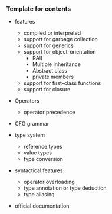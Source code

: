### Template for contents

- features
	- compiled or interpreted
	- support for garbage collection
	- support for generics
	- support for object-orientation
		- RAII
		- Multiple Inheritance
		- Abstract class
		- private members
	- support for first-class functions
	- support for closure

- Operators
	- operator precedence  
- CFG grammar

- type system
	- reference types
	- value types
	- type conversion

- syntactical features
	- operator overloading
	- type annotation or type deduction
	- type aliasing

- official documentation
